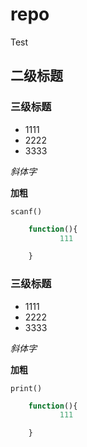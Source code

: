 # repo
Test

##  二级标题

###  三级标题

* 1111
* 2222
* 3333

*斜体字*

**加粗**

` scanf() `


```php
	function(){
           111

	}
```


###  三级标题

* 1111
* 2222
* 3333

*斜体字*

**加粗**

` print() `


```php
	function(){
           111

	}
```